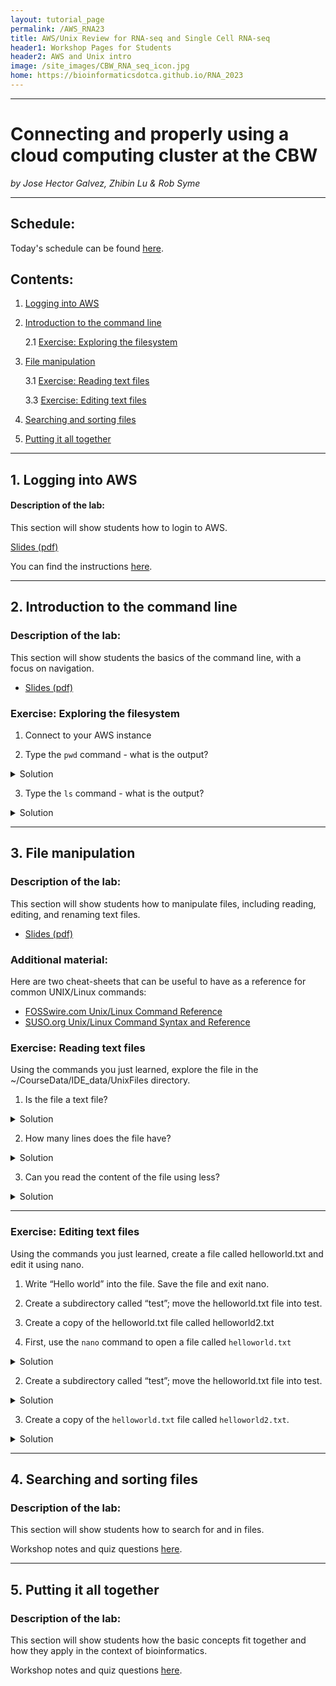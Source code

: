 ```yaml
---
layout: tutorial_page
permalink: /AWS_RNA23
title: AWS/Unix Review for RNA-seq and Single Cell RNA-seq
header1: Workshop Pages for Students
header2: AWS and Unix intro
image: /site_images/CBW_RNA_seq_icon.jpg
home: https://bioinformaticsdotca.github.io/RNA_2023
---
```


-----------------------

# Connecting and properly using a cloud computing cluster at the CBW

*by Jose Hector Galvez, Zhibin Lu & Rob Syme*

---

## Schedule:

Today's schedule can be found [here](https://bioinformaticsdotca.github.io/AWS_RNA23_Schedule).

## Contents:

1. [Logging into AWS ](#aws_login)

2. [Introduction to the command line](#command_line_intro)

    2.1 [Exercise: Exploring the filesystem](#filesystem_exploration)

3. [File manipulation](#file_manip)

    3.1 [Exercise: Reading text files](#read_files)

    3.3 [Exercise: Editing text files](#edit_file)

4. [Searching and sorting files](#search_sort)

5. [Putting it all together](#conclusion)

-----------------------

<a name="aws_login"></a>
## 1. Logging into AWS

#### Description of the lab:
This section will show students how to login to AWS.

[Slides (pdf)](https://drive.google.com/file/d/1lSQUpuk9PcDo-XxVIf-dohBy_FfjsBUJ/view?usp=drive_link)

You can find the instructions [here](https://bioinformaticsdotca.github.io/AWS_setup).

-----------------------
<a name="command_line_intro"></a>
## 2. Introduction to the command line

### Description of the lab:
This section will show students the basics of the command line, with a focus on navigation.

- [Slides (pdf)](https://drive.google.com/file/d/1IQmk4GQSJeZ4Uo5T8pAIVWNmFtKZEd5G/view?usp=drive_link)

<a name="filesystem_exploration"></a>
### Exercise: Exploring the filesystem

1. Connect to your AWS instance

2. Type the `pwd` command - what is the output?
<details>
  <summary>
Solution
  </summary><p>


```bash
$ ls
CourseData  R  workspace
```


The `ls` command lists the contents of a working directory.

</p></details>



3. Type the `ls` command - what is the output?

<details>
  <summary>
Solution
  </summary>


```bash
$ pwd
/home/ubuntu
```

The `pwd` command shows the absolute *path to the working directorpwy*.

</details>


-----------------------
<a name="file_manip"></a>
## 3. File manipulation

### Description of the lab:
This section will show students how to manipulate files, including reading, editing, and renaming text files.

- [Slides (pdf)](https://drive.google.com/file/d/1QXvU_bzAzH4FnpcBxWkxRlH3b90t6Jp1/view?usp=drive_link)


### Additional material:
Here are two cheat-sheets that can be useful to have as a reference for common UNIX/Linux commands:

- [FOSSwire.com Unix/Linux Command Reference](https://files.fosswire.com/2007/08/fwunixref.pdf)
- [SUSO.org Unix/Linux Command Syntax and Reference](https://i.redd.it/6s2q64ticje51.png)

<a name="read_files"></a>
### Exercise: Reading text files

Using the commands you just learned, explore the file in the ~/CourseData/IDE_data/UnixFiles directory. 

1. Is the file a text file?

<details>
  <summary>
Solution
  </summary>

Yes. You can use `less`, `cat`, `head`, or `tail` and get human-readable info. Note that this doesn't have anything to do with its file extension.
</details>


2. How many lines does the file have?

<details>
  <summary>
Solution
  </summary>


```bash
$ wc -l GCF_009858895.2_ASM985889v3_genomic.gff 
67 GCF_009858895.2_ASM985889v3_genomic.gff
```

There are 67 lines in this file.

</details>

  

3. Can you read the content of the file using less?

<details>
  <summary>
Solution
  </summary>

```bash
$ less GCF_009858895.2_ASM985889v3_genomic.gff 
```

</details>

---
<a name="edit_files"></a>
### Exercise: Editing text files

Using the commands you just learned, create a file called helloworld.txt and edit it using nano. 

1. Write “Hello world” into the file. Save the file and exit nano. 
2. Create a subdirectory called “test”; move the helloworld.txt file into test.
3. Create a copy of the helloworld.txt file called helloworld2.txt 

1. First, use the `nano` command to open a file called `helloworld.txt`
<details>
  <summary>
Solution
  </summary>

```bash
$ nano helloworld.txt
```

Inside the nano editor, write "Hello world", then use the `^O` option to write the changes and `^X` to exit.

</details>




2. Create a subdirectory called “test”; move the helloworld.txt file into test.
<details>
  <summary>
Solution
  </summary>


First, use the command `mkdir` to create this new directory. Then, use `mv` to move `helloworld.txt` into this directory.


```bash
$ mkdir test
$ mv helloworld.txt test/
```

</details>


3. Create a copy of the `helloworld.txt` file called `helloworld2.txt`. 

<details>
  <summary>
Solution
  </summary>

First, change the working directory using `cd`, then use the `cp` command to create the copy.

```bash
$ cd test
$ cp helloworld.txt helloworld2.txt

```

</details>


-----------------------
<a name="search_sort"></a>
## 4. Searching and sorting files

### Description of the lab:
This section will show students how to search for and in files.

Workshop notes and quiz questions [here](/AWS_IDE23_module4).

-----------------------
<a name="conclusion"></a>
## 5. Putting it all together

### Description of the lab:
This section will show students how the basic concepts fit together and how they apply in the context of bioinformatics.

Workshop notes and quiz questions [here](/AWS_IDE23_module5).


